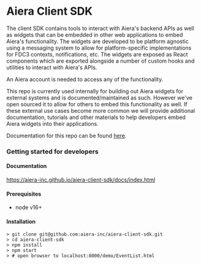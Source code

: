# Aiera Client SDK

The client SDK contains tools to interact with Aiera's backend APIs as well as widgets that can be embedded in other web applications to embed Aiera's functionality. The widgets are developed to be platform agnostic using a messaging system to allow for platform-specific implementations for FDC3 contexts, notifications, etc. The widgets are exposed as React components which are exported alongside a number of custom hooks and utilities to interact with Aiera's APIs.

An Aiera account is needed to access any of the functionality.

This repo is currently used internally for building out Aiera widgets for external systems and is documented/maintained as such. However we've open sourced it to allow for others to embed this functionality as well. If these external use cases become more common we will provide additional documentation, tutorials and other materials to help developers embed Aiera widgets into their applications.

Documentation for this repo can be found [here](https://aiera-inc.github.io/aiera-client-sdk/docs/index.html).

### Getting started for developers

#### Documentation
https://aiera-inc.github.io/aiera-client-sdk/docs/index.html

#### Prerequisites
- node v16+

#### Installation

```
> git clone git@github.com:aiera-inc/aiera-client-sdk.git
> cd aiera-client-sdk
> npm install
> npm start
> # open browser to localhost:8000/demo/EventList.html
```
